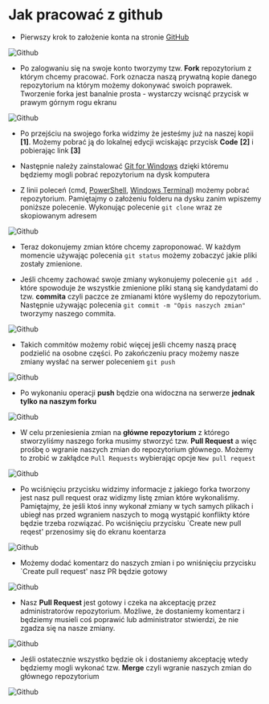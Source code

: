 # Jak pracować z github

- Pierwszy krok to założenie konta na stronie [GitHub](http://www.github.com/)

![Github](https://github.com/maciejk1984/boneIO/blob/main/.resources/github.png?raw=true)

- Po zalogwaniu się na swoje konto tworzymy tzw. **Fork** repozytorium z którym chcemy pracować. Fork oznacza naszą prywatną kopie danego repozytorium na którym możemy dokonywać swoich poprawek. Tworzenie forka jest banalnie prosta - wystarczy wcisnąć przycisk w prawym górnym rogu ekranu

![Github](https://github.com/maciejk1984/boneIO/blob/main/.resources/fork.png?raw=true)

- Po przejściu na swojego forka widzimy że jesteśmy już na naszej kopii **[1]**. Możemy pobrać ją do lokalnej edycji wciskając przycisk **Code** **[2]** i pobierając link **[3]**

- Następnie należy zainstalować [Git for Windows](https://gitforwindows.org/) dzięki któremu będziemy mogli pobrać repozytorium na dysk komputera

- Z linii poleceń (cmd, [PowerShell](https://github.com/PowerShell/PowerShell/releases), [Windows Terminal](https://github.com/microsoft/terminal/releases)) możemy pobrać repozytorium. Pamiętajmy o założeniu folderu na dysku zanim wpiszemy poniższe polecenie. Wykonując polecenie `git clone` wraz ze skopiowanym adresem

![Github](https://github.com/maciejk1984/boneIO/blob/main/.resources/clone.png?raw=true)

- Teraz dokonujemy zmian które chcemy zaproponować. W każdym momencie używając polecenia `git status` możemy zobaczyć jakie pliki zostały zmienione.

- Jeśli chcemy zachować swoje zmiany wykonujemy polecenie `git add .` które spowoduje że wszystkie zmienione pliki staną się kandydatami do tzw. **commita** czyli paczce ze zmianami które wyślemy do repozytorium. Następnie używając polecenia `git commit -m "Opis naszych zmian"` tworzymy naszego commita. 

![Github](https://github.com/maciejk1984/boneIO/blob/main/.resources/commit.png?raw=true)

- Takich commitów możemy robić więcej jeśli chcemy naszą pracę podzielić na osobne części. Po zakończeniu pracy możemy nasze zmiany wysłać na serwer poleceniem `git push`

![Github](https://github.com/maciejk1984/boneIO/blob/main/.resources/push.png?raw=true)

- Po wykonaniu operacji **push** będzie ona widoczna na serwerze **jednak tylko na naszym forku**
  
![Github](https://github.com/maciejk1984/boneIO/blob/main/.resources/after_push.png?raw=true)

- W celu przeniesienia zmian na **główne repozytorium** z którego stworzyliśmy naszego forka musimy stworzyć tzw. **Pull Request** a więc prośbę o wgranie naszych zmian do repozytorium głównego. Możemy to zrobić w zakłądce `Pull Requests` wybierając opcje `New pull request`

![Github](https://github.com/maciejk1984/boneIO/blob/main/.resources/pr_create.png?raw=true)

- Po wciśnięciu przycisku widzimy informacje z jakiego forka tworzony jest nasz pull request oraz widizmy listę zmian które wykonaliśmy. Pamiętajmy, że jeśli ktoś inny wykonał zmiany w tych samych plikach i ubiegł nas przed wgraniem naszych to mogą wystąpić konflikty które będzie trzeba rozwiązać. Po wciśnięciu przycisku `Create new pull reqest' przenosimy się do ekranu koentarza

![Github](https://github.com/maciejk1984/boneIO/blob/main/.resources/pr.png?raw=true)

- Możemy dodać komentarz do naszych zmian i po wniśnięciu przycisku `Create pull request' nasz PR będzie gotowy

![Github](https://github.com/maciejk1984/boneIO/blob/main/.resources/pr_comment.png?raw=true)

- Nasz **Pull Request** jest gotowy i czeka na akceptację przez administratorów repozytorium. Możliwe, że dostaniemy komentarz i będziemy musieli coś poprawić lub administrator stwierdzi, że nie zgadza się na nasze zmiany. 

![Github](https://github.com/maciejk1984/boneIO/blob/main/.resources/pr_final.png?raw=true)

- Jeśli ostatecznie wszystko będzie ok i dostaniemy akceptację wtedy będziemy mogli wykonać tzw. **Merge** czyli wgranie naszych zmian do głównego repozytorium

![Github](https://github.com/maciejk1984/boneIO/blob/main/.resources/merge.png?raw=true)